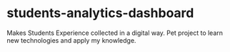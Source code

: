 # students-analytics-dashboard
Makes Students Experience collected in a digital way. Pet project to learn new technologies and apply my knowledge.
